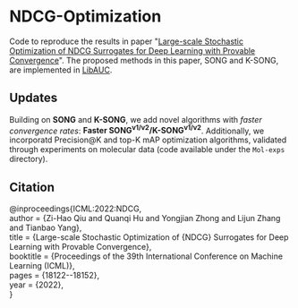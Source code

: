 # NDCG-Optimization

Code to reproduce the results in paper "[Large-scale Stochastic Optimization of NDCG Surrogates for Deep Learning with Provable Convergence](https://arxiv.org/abs/2202.12183)". The proposed methods in this paper, SONG and K-SONG, are implemented in [LibAUC](https://libauc.org/).

## Updates

Building on **SONG** and **K-SONG**, we add novel algorithms with *faster convergence rates*: **Faster SONG<sup>v1/v2</sup>/K-SONG<sup>v1/v2</sup>**. Additionally, we incorporatd Precision@K and top-K mAP optimization algorithms, validated through experiments on molecular data (code available under the ``Mol-exps`` directory).

## Citation  
@inproceedings{ICML:2022:NDCG,  
author = {Zi-Hao Qiu and Quanqi Hu and Yongjian Zhong and Lijun Zhang and Tianbao Yang},  
title = {Large-scale Stochastic Optimization of {NDCG} Surrogates for Deep Learning with Provable Convergence},  
booktitle = {Proceedings of the 39th International Conference on Machine Learning (ICML)},  
pages = {18122--18152},  
year = {2022},  
}
